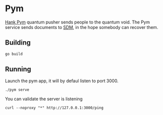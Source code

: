 # Pym

[Hank Pym](https://en.wikipedia.org/wiki/Hank_Pym) quantum pusher sends people to the quantum void. The Pym service sends documents to [SDM](https://developers.hp.com/secure-document-management), in the hope somebody can recover them.

## Building

```bash
go build
```

## Running

Launch the pym app, it will by defaul listen to port 3000.

```
./pym serve
```

You can validate the server is listening

```
curl --noproxy "*" http://127.0.0.1:3000/ping
```